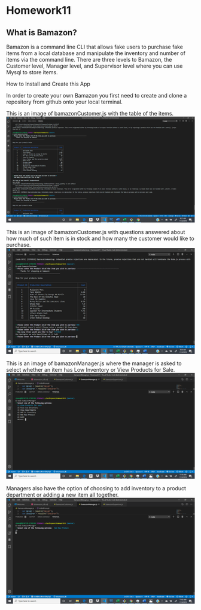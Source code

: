 # Homework11


## What is Bamazon?

Bamazon is a command line CLI that allows fake users to purchase fake items from a local database and manipulate the inventory and number of items via the command line. There are three levels to Bamazon, the Customer level, Manager level, and Supervisor level where you can use Mysql to store items. 

How to Install and Create this App

In order to create your own Bamazon you first need to create and clone a repository from github onto your local terminal. 

This is an image of bamazonCustomer.js with the table of the items.
![Image of bamazonCustomer.js](https://github.com/Hennessy666/Homework11/blob/master/bamazonCustomer.png)

This is an image of bamazonCustomer.js with questions answered about how much of such item is in stock and how many the customer would like to purchase.
![Image of bamazonCustomer2.js](https://github.com/Hennessy666/Homework11/blob/master/bamazonCustomer2.png)

This is an image of bamazonManager.js where the manager is asked to select whether an item has Low Inventory or View Products for Sale.
![Image of bamazonManager.js](https://github.com/Hennessy666/Homework11/blob/master/bamazonmanager.png)

Managers also have the option of choosing to add inventory to a product department or adding a new item all together.
![Image of addnewproduct.js](https://github.com/Hennessy666/Homework11/blob/master/addnewproduct.png)
